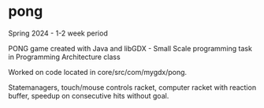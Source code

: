 # pong
Spring 2024 - 1-2 week period

PONG game created with Java and libGDX  -  Small Scale programming task in Programming Architecture class

Worked on code located in core/src/com/mygdx/pong. 

Statemanagers, touch/mouse controls racket, computer racket with reaction buffer, speedup on consecutive hits without goal. 